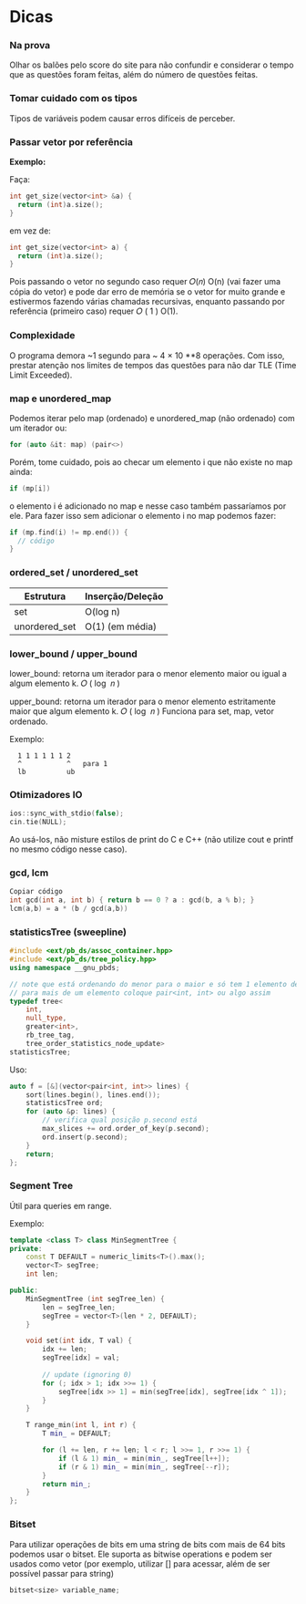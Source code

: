 # Dicas

### Na prova
Olhar os balões pelo score do site para não confundir e considerar o tempo que as questões foram feitas, além do número de questões feitas.

### Tomar cuidado com os tipos
Tipos de variáveis podem causar erros difíceis de perceber.

### Passar vetor por referência
**Exemplo:**

Faça:
```cpp
int get_size(vector<int> &a) {
  return (int)a.size();
}
```
em vez de:

```cpp
int get_size(vector<int> a) {
  return (int)a.size();
}
```
Pois passando o vetor no segundo caso requer 𝑂(𝑛)
O(n) (vai fazer uma cópia do vetor) e pode dar erro de memória se o vetor for muito grande e estivermos fazendo várias chamadas recursivas, enquanto passando por referência (primeiro caso) requer 
𝑂
(
1
)
O(1).

### Complexidade
O programa demora ~1 segundo para ~
4
×
10
**8
  operações. Com isso, prestar atenção nos limites de tempos das questões para não dar TLE (Time Limit Exceeded).

### map e unordered_map
Podemos iterar pelo map (ordenado) e unordered_map (não ordenado) com um iterador ou:

```cpp
for (auto &it: map) (pair<>)
```
Porém, tome cuidado, pois ao checar um elemento i que não existe no map ainda:

```cpp
if (mp[i])
```
o elemento i é adicionado no map e nesse caso também passaríamos por ele. Para fazer isso sem adicionar o elemento i no map podemos fazer:

```cpp
if (mp.find(i) != mp.end()) {
  // código
}
```

### ordered_set / unordered_set
| Estrutura           | Inserção/Deleção |
|---------------------|------------------|
| set                 | O(log n)         |
| unordered_set       | O(1) (em média)  |

### lower_bound / upper_bound
lower_bound: retorna um iterador para o menor elemento maior ou igual a algum elemento k. 
𝑂
(
log
⁡
𝑛
)

upper_bound: retorna um iterador para o menor elemento estritamente maior que algum elemento k. 
𝑂
(
log
⁡
𝑛
)
Funciona para set, map, vetor ordenado.

Exemplo:

```plaintext
  1 1 1 1 1 1 2
  ^           ^   para 1
  lb          ub
```
### Otimizadores IO
```cpp
ios::sync_with_stdio(false);
cin.tie(NULL);
```
Ao usá-los, não misture estilos de print do C e C++ (não utilize cout e printf no mesmo código nesse caso).

### gcd, lcm
```cpp
Copiar código
int gcd(int a, int b) { return b == 0 ? a : gcd(b, a % b); }
lcm(a,b) = a * (b / gcd(a,b))
```
### statisticsTree (sweepline)

```cpp
#include <ext/pb_ds/assoc_container.hpp>
#include <ext/pb_ds/tree_policy.hpp>
using namespace __gnu_pbds;

// note que está ordenando do menor para o maior e só tem 1 elemento de cada
// para mais de um elemento coloque pair<int, int> ou algo assim
typedef tree<
    int,
    null_type,
    greater<int>,
    rb_tree_tag,
    tree_order_statistics_node_update>
statisticsTree;
```
Uso:
```cpp
auto f = [&](vector<pair<int, int>> lines) {
    sort(lines.begin(), lines.end());
    statisticsTree ord;
    for (auto &p: lines) {
        // verifica qual posição p.second está
        max_slices += ord.order_of_key(p.second);
        ord.insert(p.second);
    }
    return;
};
```
### Segment Tree
Útil para queries em range.

Exemplo:

```cpp
template <class T> class MinSegmentTree {
private:
    const T DEFAULT = numeric_limits<T>().max();
    vector<T> segTree;
    int len;

public:
    MinSegmentTree (int segTree_len) {
        len = segTree_len;
        segTree = vector<T>(len * 2, DEFAULT);
    }

    void set(int idx, T val) {
        idx += len;
        segTree[idx] = val;
        
        // update (ignoring 0)
        for (; idx > 1; idx >>= 1) {
            segTree[idx >> 1] = min(segTree[idx], segTree[idx ^ 1]);
        }
    }

    T range_min(int l, int r) {
        T min_ = DEFAULT;

        for (l += len, r += len; l < r; l >>= 1, r >>= 1) {
            if (l & 1) min_ = min(min_, segTree[l++]);
            if (r & 1) min_ = min(min_, segTree[--r]);
        }
        return min_;
    }
};
```

### Bitset
Para utilizar operações de bits em uma string de bits com mais de 64 bits podemos usar o bitset. Ele suporta as bitwise operations e podem ser usados como vetor (por exemplo, utilizar [] para acessar, além de ser possível passar para string)
```cpp
bitset<size> variable_name;
```